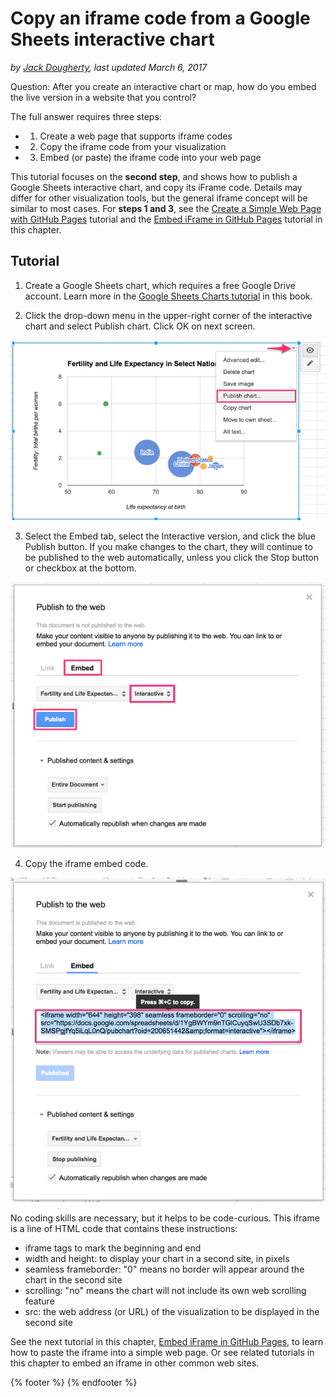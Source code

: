 # Copy an iframe code from a Google Sheets interactive chart
*by [Jack Dougherty](../introduction/who.md), last updated March 6, 2017*

Question: After you create an interactive chart or map, how do you embed the live version in a website that you control?

The full answer requires three steps:
- 1) Create a web page that supports iframe codes
- 2) Copy the iframe code from your visualization
- 3) Embed (or paste) the iframe code into your web page

This tutorial focuses on the **second step**, and shows how to publish a Google Sheets interactive chart, and copy its iFrame code. Details may differ for other visualization tools, but the general iframe concept will be similar to most cases. For **steps 1 and 3**, see the [Create a Simple Web Page with GitHub Pages](../github-pages/README.md) tutorial and the [Embed iFrame in GitHub Pages](../iframe-github/) tutorial in this chapter.

## Tutorial

1) Create a Google Sheets chart, which requires a free Google Drive account. Learn more in the [Google Sheets Charts tutorial](../../chart/google-sheets) in this book.

2) Click the drop-down menu in the upper-right corner of the interactive chart and select Publish chart. Click OK on next screen.

![Screenshot: Drop-down menu to publish a Google Sheets chart](google-sheets-chart-menu-publish.png)

3) Select the Embed tab, select the Interactive version, and click the blue Publish button. If you make changes to the chart, they will continue to be published to the web automatically, unless you click the Stop button or checkbox at the bottom.

![Screenshot: Publish to the web for a Google Sheets chart](google-sheets-publish.png)

4) Copy the iframe embed code.

![Screenshot: Copy the iframe code from a Google Sheets chart](google-sheets-publish-copy-iframe.png)

No coding skills are necessary, but it helps to be code-curious. This iframe is a line of HTML code that contains these instructions:
- iframe tags to mark the beginning and end
- width and height: to display your chart in a second site, in pixels
- seamless frameborder: "0" means no border will appear around the chart in the second site
- scrolling: "no" means the chart will not include its own web scrolling feature
- src: the web address (or URL) of the visualization to be displayed in the second site

See the next tutorial in this chapter, [Embed iFrame in GitHub Pages](../iframe-github/), to learn how to paste the iframe into a simple web page. Or see related tutorials in this chapter to embed an iframe in other common web sites.

{% footer %}
{% endfooter %}
